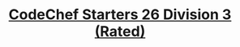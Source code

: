 <div align= "center">
  
  # [CodeChef Starters 26 Division 3 (Rated)](https://www.codechef.com/START26C)
  
<div/>  
